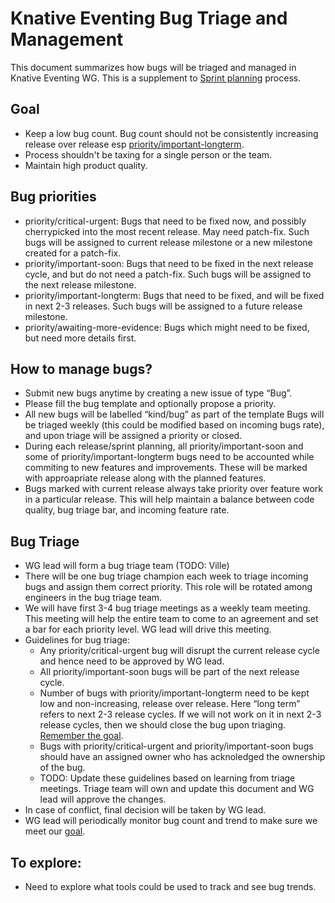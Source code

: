 # Knative Eventing Bug Triage and Management

This document summarizes how bugs will be triaged and managed in Knative
Eventing WG. This is a supplement to [Sprint planning](sprintplanning.md)
process.

## Goal

- Keep a low bug count. Bug count should not be consistently increasing release
  over release esp [priority/important-longterm](#Bug-priorities).
- Process shouldn't be taxing for a single person or the team.
- Maintain high product quality.

## Bug priorities

- priority/critical-urgent: Bugs that need to be fixed now, and possibly
  cherrypicked into the most recent release. May need patch-fix. Such bugs will
  be assigned to current release milestone or a new milestone created for a
  patch-fix.
- priority/important-soon: Bugs that need to be fixed in the next release cycle,
  and but do not need a patch-fix. Such bugs will be assigned to the next
  release milestone.
- priority/important-longterm: Bugs that need to be fixed, and will be fixed in
  next 2-3 releases. Such bugs will be assigned to a future release milestone.
- priority/awaiting-more-evidence: Bugs which might need to be fixed, but need
  more details first.

## How to manage bugs?

- Submit new bugs anytime by creating a new issue of type “Bug”.
- Please fill the bug template and optionally propose a priority.
- All new bugs will be labelled “kind/bug” as part of the template Bugs will be
  triaged weekly (this could be modified based on incoming bugs rate), and upon
  triage will be assigned a priority or closed.
- During each release/sprint planning, all priority/important-soon and some of
  priority/important-longterm bugs need to be accounted while commiting to new
  features and improvements. These will be marked with approapriate release
  along with the planned features.
- Bugs marked with current release always take priority over feature work in a
  particular release. This will help maintain a balance between code quality,
  bug triage bar, and incoming feature rate.

## Bug Triage

- WG lead will form a bug triage team (TODO: Ville)
- There will be one bug triage champion each week to triage incoming bugs and
  assign them correct priority. This role will be rotated among engineers in the
  bug triage team.
- We will have first 3-4 bug triage meetings as a weekly team meeting. This
  meeting will help the entire team to come to an agreement and set a bar for
  each priority level. WG lead will drive this meeting.
- Guidelines for bug triage:
  - Any priority/critical-urgent bug will disrupt the current release cycle and
    hence need to be approved by WG lead.
  - All priority/important-soon bugs will be part of the next release cycle.
  - Number of bugs with priority/important-longterm need to be kept low and
    non-increasing, release over release. Here “long term” refers to next 2-3
    release cycles. If we will not work on it in next 2-3 release cycles, then
    we should close the bug upon triaging. [Remember the goal](#Goal).
  - Bugs with priority/critical-urgent and priority/important-soon bugs should
    have an assigned owner who has acknoledged the ownership of the bug.
  - TODO: Update these guidelines based on learning from triage meetings. Triage
    team will own and update this document and WG lead will approve the changes.
- In case of conflict, final decision will be taken by WG lead.
- WG lead will periodically monitor bug count and trend to make sure we meet our
  [goal](#Goal).

## To explore:

- Need to explore what tools could be used to track and see bug trends.
